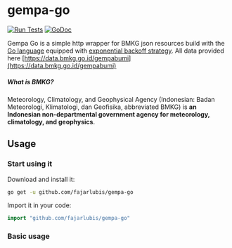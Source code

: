 # gempa-go

[![Run Tests](https://github.com/fajarlubis/gempa-go/actions/workflows/ci.yml/badge.svg)](https://github.com/fajarlubis/gempa-go/actions/workflows/ci.yml)
[![GoDoc](https://godoc.org/github.com/fajarlubis/gempa-go?status.svg)](https://godoc.org/github.com/fajarlubis/gempa-go)

Gempa Go is a simple http wrapper for BMKG json resources build with the [Go language](https://go.dev/) equipped with [exponential backoff strategy](https://en.wikipedia.org/wiki/Exponential_backoff). All data provided here [https://data.bmkg.go.id/gempabumi](https://data.bmkg.go.id/gempabumi)

##### What is BMKG?

Meteorology, Climatology, and Geophysical Agency (Indonesian: Badan Meteorologi, Klimatologi, dan Geofisika, abbreviated BMKG) is  **an Indonesian non-departmental government agency for meteorology, climatology, and geophysics**.

## Usage

### Start using it

Download and install it:

```sh
go get -u github.com/fajarlubis/gempa-go
```

Import it in your code:

```go
import "github.com/fajarlubis/gempa-go"
```

### Basic usage

```go

```

